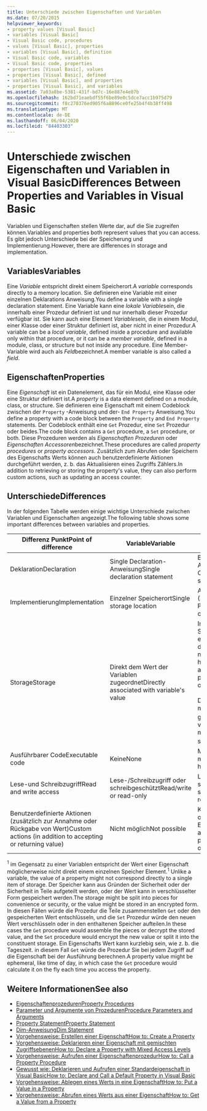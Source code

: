 ```yaml
---
title: Unterschiede zwischen Eigenschaften und Variablen
ms.date: 07/20/2015
helpviewer_keywords:
- property values [Visual Basic]
- variables [Visual Basic]
- Visual Basic code, procedures
- values [Visual Basic], properties
- variables [Visual Basic], definition
- Visual Basic code, variables
- Visual Basic code, properties
- properties [Visual Basic], values
- properties [Visual Basic], defined
- variables [Visual Basic], and properties
- properties [Visual Basic], and variables
ms.assetid: 7a03a8be-5381-431f-bd7c-16e887e4e07b
ms.openlocfilehash: 162bd71eaebdf55f6be89e0c5dce7acc1b975d79
ms.sourcegitcommit: f8c270376ed905f6a8896ce0fe25b4f4b38ff498
ms.translationtype: MT
ms.contentlocale: de-DE
ms.lasthandoff: 06/04/2020
ms.locfileid: "84403303"
---
```

# <a name="differences-between-properties-and-variables-in-visual-basic"></a><span data-ttu-id="379a5-102">Unterschiede zwischen Eigenschaften und Variablen in Visual Basic</span><span class="sxs-lookup"><span data-stu-id="379a5-102">Differences Between Properties and Variables in Visual Basic</span></span>
<span data-ttu-id="379a5-103">Variablen und Eigenschaften stellen Werte dar, auf die Sie zugreifen können.</span><span class="sxs-lookup"><span data-stu-id="379a5-103">Variables and properties both represent values that you can access.</span></span> <span data-ttu-id="379a5-104">Es gibt jedoch Unterschiede bei der Speicherung und Implementierung.</span><span class="sxs-lookup"><span data-stu-id="379a5-104">However, there are differences in storage and implementation.</span></span>  
  
## <a name="variables"></a><span data-ttu-id="379a5-105">Variables</span><span class="sxs-lookup"><span data-stu-id="379a5-105">Variables</span></span>  
 <span data-ttu-id="379a5-106">Eine *Variable* entspricht direkt einem Speicherort.</span><span class="sxs-lookup"><span data-stu-id="379a5-106">A *variable* corresponds directly to a memory location.</span></span> <span data-ttu-id="379a5-107">Sie definieren eine Variable mit einer einzelnen Deklarations Anweisung.</span><span class="sxs-lookup"><span data-stu-id="379a5-107">You define a variable with a single declaration statement.</span></span> <span data-ttu-id="379a5-108">Eine Variable kann eine *lokale Variable*sein, die innerhalb einer Prozedur definiert ist und nur innerhalb dieser Prozedur verfügbar ist. Sie kann auch eine Element *Variable*sein, die in einem Modul, einer Klasse oder einer Struktur definiert ist, aber nicht in einer Prozedur.</span><span class="sxs-lookup"><span data-stu-id="379a5-108">A variable can be a *local variable*, defined inside a procedure and available only within that procedure, or it can be a *member variable*, defined in a module, class, or structure but not inside any procedure.</span></span> <span data-ttu-id="379a5-109">Eine Member-Variable wird auch als *Feld*bezeichnet.</span><span class="sxs-lookup"><span data-stu-id="379a5-109">A member variable is also called a *field*.</span></span>  
  
## <a name="properties"></a><span data-ttu-id="379a5-110">Eigenschaften</span><span class="sxs-lookup"><span data-stu-id="379a5-110">Properties</span></span>  
 <span data-ttu-id="379a5-111">Eine *Eigenschaft* ist ein Datenelement, das für ein Modul, eine Klasse oder eine Struktur definiert ist.</span><span class="sxs-lookup"><span data-stu-id="379a5-111">A *property* is a data element defined on a module, class, or structure.</span></span> <span data-ttu-id="379a5-112">Sie definieren eine Eigenschaft mit einem Codeblock zwischen der `Property` -Anweisung und der- `End Property` Anweisung.</span><span class="sxs-lookup"><span data-stu-id="379a5-112">You define a property with a code block between the `Property` and `End Property` statements.</span></span> <span data-ttu-id="379a5-113">Der Codeblock enthält eine `Get` Prozedur, eine `Set` Prozedur oder beides.</span><span class="sxs-lookup"><span data-stu-id="379a5-113">The code block contains a `Get` procedure, a `Set` procedure, or both.</span></span> <span data-ttu-id="379a5-114">Diese Prozeduren werden als *Eigenschaften Prozeduren* oder *Eigenschaften Accessoren*bezeichnet.</span><span class="sxs-lookup"><span data-stu-id="379a5-114">These procedures are called *property procedures* or *property accessors*.</span></span> <span data-ttu-id="379a5-115">Zusätzlich zum Abrufen oder Speichern des Eigenschafts Werts können auch benutzerdefinierte Aktionen durchgeführt werden, z. b. das Aktualisieren eines Zugriffs Zählers.</span><span class="sxs-lookup"><span data-stu-id="379a5-115">In addition to retrieving or storing the property's value, they can also perform custom actions, such as updating an access counter.</span></span>  
  
## <a name="differences"></a><span data-ttu-id="379a5-116">Unterschiede</span><span class="sxs-lookup"><span data-stu-id="379a5-116">Differences</span></span>  
 <span data-ttu-id="379a5-117">In der folgenden Tabelle werden einige wichtige Unterschiede zwischen Variablen und Eigenschaften angezeigt.</span><span class="sxs-lookup"><span data-stu-id="379a5-117">The following table shows some important differences between variables and properties.</span></span>  
  
|<span data-ttu-id="379a5-118">Differenz Punkt</span><span class="sxs-lookup"><span data-stu-id="379a5-118">Point of difference</span></span>|<span data-ttu-id="379a5-119">Variable</span><span class="sxs-lookup"><span data-stu-id="379a5-119">Variable</span></span>|<span data-ttu-id="379a5-120">Eigenschaft</span><span class="sxs-lookup"><span data-stu-id="379a5-120">Property</span></span>|  
|-------------------------|--------------|--------------|  
|<span data-ttu-id="379a5-121">Deklaration</span><span class="sxs-lookup"><span data-stu-id="379a5-121">Declaration</span></span>|<span data-ttu-id="379a5-122">Single Declaration-Anweisung</span><span class="sxs-lookup"><span data-stu-id="379a5-122">Single declaration statement</span></span>|<span data-ttu-id="379a5-123">Eine Reihe von Anweisungen in einem Codeblock</span><span class="sxs-lookup"><span data-stu-id="379a5-123">Series of statements in a code block</span></span>|  
|<span data-ttu-id="379a5-124">Implementierung</span><span class="sxs-lookup"><span data-stu-id="379a5-124">Implementation</span></span>|<span data-ttu-id="379a5-125">Einzelner Speicherort</span><span class="sxs-lookup"><span data-stu-id="379a5-125">Single storage location</span></span>|<span data-ttu-id="379a5-126">Ausführbarer Code (Eigenschaften Prozeduren)</span><span class="sxs-lookup"><span data-stu-id="379a5-126">Executable code (property procedures)</span></span>|  
|<span data-ttu-id="379a5-127">Storage</span><span class="sxs-lookup"><span data-stu-id="379a5-127">Storage</span></span>|<span data-ttu-id="379a5-128">Direkt dem Wert der Variablen zugeordnet</span><span class="sxs-lookup"><span data-stu-id="379a5-128">Directly associated with variable's value</span></span>|<span data-ttu-id="379a5-129">In der Regel ist interner Speicher außerhalb der enthaltenden Klasse oder des Moduls der Eigenschaft nicht verfügbar.</span><span class="sxs-lookup"><span data-stu-id="379a5-129">Typically has internal storage not available outside the property's containing class or module</span></span><br /><br /> <span data-ttu-id="379a5-130">Der Eigenschafts Wert ist möglicherweise nicht als gespeicherter Element <sup>1</sup> vorhanden.</span><span class="sxs-lookup"><span data-stu-id="379a5-130">Property's value might or might not exist as a stored element <sup>1</sup></span></span>|  
|<span data-ttu-id="379a5-131">Ausführbarer Code</span><span class="sxs-lookup"><span data-stu-id="379a5-131">Executable code</span></span>|<span data-ttu-id="379a5-132">Keine</span><span class="sxs-lookup"><span data-stu-id="379a5-132">None</span></span>|<span data-ttu-id="379a5-133">Mindestens eine Prozedur muss vorhanden sein.</span><span class="sxs-lookup"><span data-stu-id="379a5-133">Must have at least one procedure</span></span>|  
|<span data-ttu-id="379a5-134">Lese-und Schreibzugriff</span><span class="sxs-lookup"><span data-stu-id="379a5-134">Read and write access</span></span>|<span data-ttu-id="379a5-135">Lese-/Schreibzugriff oder schreibgeschützt</span><span class="sxs-lookup"><span data-stu-id="379a5-135">Read/write or read-only</span></span>|<span data-ttu-id="379a5-136">Lese-/Schreibzugriff, schreibgeschützt oder schreibgeschützt</span><span class="sxs-lookup"><span data-stu-id="379a5-136">Read/write, read-only, or write-only</span></span>|  
|<span data-ttu-id="379a5-137">Benutzerdefinierte Aktionen (zusätzlich zur Annahme oder Rückgabe von Wert)</span><span class="sxs-lookup"><span data-stu-id="379a5-137">Custom actions (in addition to accepting or returning value)</span></span>|<span data-ttu-id="379a5-138">Nicht möglich</span><span class="sxs-lookup"><span data-stu-id="379a5-138">Not possible</span></span>|<span data-ttu-id="379a5-139">Kann als Teil der Einstellung oder dem Abrufen des Eigenschafts Werts ausgeführt werden.</span><span class="sxs-lookup"><span data-stu-id="379a5-139">Can be performed as part of setting or retrieving property value</span></span>|  
  
 <span data-ttu-id="379a5-140"><sup>1</sup> im Gegensatz zu einer Variablen entspricht der Wert einer Eigenschaft möglicherweise nicht direkt einem einzelnen Speicher Element.</span><span class="sxs-lookup"><span data-stu-id="379a5-140"><sup>1</sup> Unlike a variable, the value of a property might not correspond directly to a single item of storage.</span></span> <span data-ttu-id="379a5-141">Der Speicher kann aus Gründen der Sicherheit oder der Sicherheit in Teile aufgeteilt werden, oder der Wert kann in verschlüsselter Form gespeichert werden.</span><span class="sxs-lookup"><span data-stu-id="379a5-141">The storage might be split into pieces for convenience or security, or the value might be stored in an encrypted form.</span></span> <span data-ttu-id="379a5-142">In diesen Fällen würde die Prozedur die Teile zusammenstellen `Get` oder den gespeicherten Wert entschlüsseln, und die `Set` Prozedur würde den neuen Wert verschlüsseln oder in den enthaltenen Speicher aufteilen.</span><span class="sxs-lookup"><span data-stu-id="379a5-142">In these cases the `Get` procedure would assemble the pieces or decrypt the stored value, and the `Set` procedure would encrypt the new value or split it into the constituent storage.</span></span> <span data-ttu-id="379a5-143">Ein Eigenschafts Wert kann kurzlebig sein, wie z. b. die Tageszeit. in diesem Fall `Get` würde die Prozedur Sie bei jedem Zugriff auf die Eigenschaft bei der Ausführung berechnen.</span><span class="sxs-lookup"><span data-stu-id="379a5-143">A property value might be ephemeral, like time of day, in which case the `Get` procedure would calculate it on the fly each time you access the property.</span></span>  
  
## <a name="see-also"></a><span data-ttu-id="379a5-144">Weitere Informationen</span><span class="sxs-lookup"><span data-stu-id="379a5-144">See also</span></span>

- [<span data-ttu-id="379a5-145">Eigenschaftenprozeduren</span><span class="sxs-lookup"><span data-stu-id="379a5-145">Property Procedures</span></span>](./property-procedures.md)
- [<span data-ttu-id="379a5-146">Parameter und Argumente von Prozeduren</span><span class="sxs-lookup"><span data-stu-id="379a5-146">Procedure Parameters and Arguments</span></span>](./procedure-parameters-and-arguments.md)
- [<span data-ttu-id="379a5-147">Property Statement</span><span class="sxs-lookup"><span data-stu-id="379a5-147">Property Statement</span></span>](../../../language-reference/statements/property-statement.md)
- [<span data-ttu-id="379a5-148">Dim-Anweisung</span><span class="sxs-lookup"><span data-stu-id="379a5-148">Dim Statement</span></span>](../../../language-reference/statements/dim-statement.md)
- [<span data-ttu-id="379a5-149">Vorgehensweise: Erstellen einer Eigenschaft</span><span class="sxs-lookup"><span data-stu-id="379a5-149">How to: Create a Property</span></span>](./how-to-create-a-property.md)
- [<span data-ttu-id="379a5-150">Vorgehensweise: Deklarieren einer Eigenschaft mit gemischten Zugriffsebenen</span><span class="sxs-lookup"><span data-stu-id="379a5-150">How to: Declare a Property with Mixed Access Levels</span></span>](./how-to-declare-a-property-with-mixed-access-levels.md)
- [<span data-ttu-id="379a5-151">Vorgehensweise: Aufrufen einer Eigenschaftenprozedur</span><span class="sxs-lookup"><span data-stu-id="379a5-151">How to: Call a Property Procedure</span></span>](./how-to-call-a-property-procedure.md)
- [<span data-ttu-id="379a5-152">Gewusst wie: Deklarieren und Aufrufen einer Standardeigenschaft in Visual Basic</span><span class="sxs-lookup"><span data-stu-id="379a5-152">How to: Declare and Call a Default Property in Visual Basic</span></span>](./how-to-declare-and-call-a-default-property.md)
- [<span data-ttu-id="379a5-153">Vorgehensweise: Ablegen eines Werts in eine Eigenschaft</span><span class="sxs-lookup"><span data-stu-id="379a5-153">How to: Put a Value in a Property</span></span>](./how-to-put-a-value-in-a-property.md)
- [<span data-ttu-id="379a5-154">Vorgehensweise: Abrufen eines Werts aus einer Eigenschaft</span><span class="sxs-lookup"><span data-stu-id="379a5-154">How to: Get a Value from a Property</span></span>](./how-to-get-a-value-from-a-property.md)
